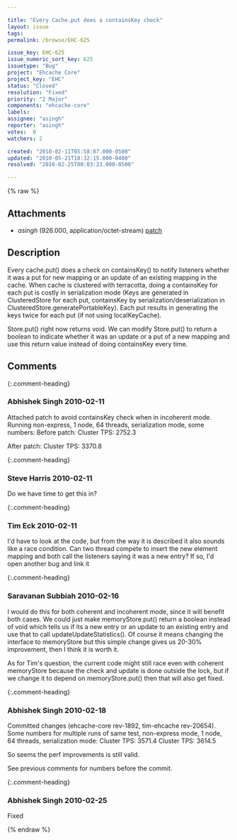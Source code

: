```yaml
---

title: "Every Cache.put does a containsKey check"
layout: issue
tags: 
permalink: /browse/EHC-625

issue_key: EHC-625
issue_numeric_sort_key: 625
issuetype: "Bug"
project: "Ehcache Core"
project_key: "EHC"
status: "Closed"
resolution: "Fixed"
priority: "2 Major"
components: "ehcache-core"
labels: 
assignee: "asingh"
reporter: "asingh"
votes:  0
watchers: 2

created: "2010-02-11T05:58:07.000-0500"
updated: "2010-05-21T18:32:15.000-0400"
resolved: "2010-02-25T00:03:23.000-0500"

---
```




{% raw %}


## Attachments

* <em>asingh</em> (926.000, application/octet-stream) [patch](/attachments/EHC/EHC-625/patch)




## Description

<div markdown="1" class="description">

Every cache.put() does a check on containsKey() to notify listeners whether it was a put for new mapping or an update of an existing mapping in the cache. 
When cache is clustered with terracotta, doing a containsKey for each put is costly in serialization mode (Keys are generated in ClusteredStore for each put, containsKey by serialization/deserialization in ClusteredStore.generatePortableKey). Each put results in generating the keys twice for each put (if not using localKeyCache).

Store.put() right now returns void. We can modify Store.put() to return a boolean to indicate whether it was an update or a put of a new mapping and use this return value instead of doing containsKey every time.

</div>

## Comments


{:.comment-heading}
### **Abhishek Singh** <span class="date">2010-02-11</span>

<div markdown="1" class="comment">

Attached patch to avoid containsKey check when in incoherent mode. Running non-express, 1 node, 64 threads, serialization mode, some numbers:
Before patch:
Cluster TPS: 2752.3

After patch:
Cluster TPS: 3370.8 

</div>


{:.comment-heading}
### **Steve Harris** <span class="date">2010-02-11</span>

<div markdown="1" class="comment">

Do we have time to get this in?

</div>


{:.comment-heading}
### **Tim Eck** <span class="date">2010-02-11</span>

<div markdown="1" class="comment">

I'd have to look at the code, but from the way it is described it also sounds like a race condition. Can two thread compete to insert the new element mapping and both call the listeners saying it was a new entry? If so, I'd open another bug and link it

</div>


{:.comment-heading}
### **Saravanan Subbiah** <span class="date">2010-02-16</span>

<div markdown="1" class="comment">

I would do this for both coherent and incoherent mode, since it will benefit both cases. We could just make memoryStore.put() return a boolean instead of void which tells us if its a new entry or an update to an existing entry and use that to call updateUpdateStatistics(). Of course it means changing the interface to memoryStore but this simple change gives us 20-30% improvement, then I think it is worth it.

As for Tim's question, the current code might still race even with coherent memoryStore because the check and update is done outside the lock, but if we change it to depend on memoryStore.put() then that will also get fixed. 

</div>


{:.comment-heading}
### **Abhishek Singh** <span class="date">2010-02-18</span>

<div markdown="1" class="comment">

Committed changes (ehcache-core rev-1892, tim-ehcache rev-20654).
Some numbers for multiple runs of same test, non-express mode, 1 node, 64 threads, serialization mode:
Cluster TPS: 3571.4
Cluster TPS: 3614.5

So seems the perf improvements is still valid.

See previous comments for numbers before the commit.

</div>


{:.comment-heading}
### **Abhishek Singh** <span class="date">2010-02-25</span>

<div markdown="1" class="comment">

Fixed

</div>



{% endraw %}
